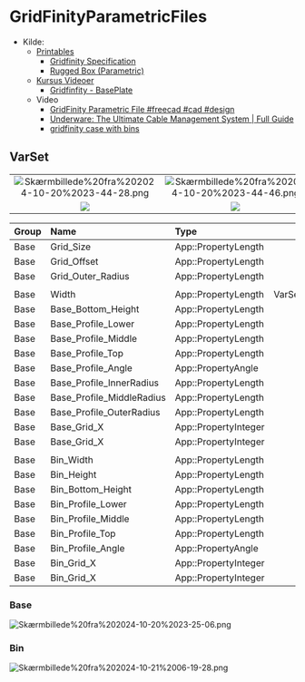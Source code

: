 # GridFinityParametricFiles

* Kilde:
  * [Printables]()
    * [Gridfinity Specification](https://www.printables.com/model/417152-gridfinity-specification "grizzie17")
    * [Rugged Box (Parametric)](https://www.printables.com/model/258431-rugged-box-parametric "Whity")
  * [Kursus Videoer](https://www.youtube.com/@sekt1953)
    * [Gridfinfity - BasePlate](https://youtu.be/zOC_qxB1Kig)
  * Video
    * [GridFinity Parametric File #freecad #cad #design](https://youtu.be/rAv9zGpiyvw "Adventures in creation")
    * [Underware: The Ultimate Cable Management System | Full Guide](https://youtu.be/0TT96b98YZY?list=PLFa9atYEuNhVEwJW1WDg2C_DJdGSHJGrQ "Hands On Katie")
    * [gridfinity case with bins](https://www.youtube.com/watch?v=hjQqcGHjv50 "Jason Brain")

## VarSet

|||
|:---:|:---:|
|![Skærmbillede%20fra%202024-10-20%2023-44-28.png](./Images/Skærmbillede%20fra%202024-10-20%2023-44-28.png)|![Skærmbillede%20fra%202024-10-20%2023-44-46.png](./Images/Skærmbillede%20fra%202024-10-20%2023-48-47.png)|
|![](./Images/Skærmbillede%20fra%202024-10-21%2006-26-39.png)|![](./Images/Skærmbillede%20fra%202024-10-21%2006-27-04.png)

|Group|Name|Type|Value|
|:---|:---|:---|---:|
|Base|Grid_Size|App::PropertyLength|42,00mm|
|Base|Grid_Offset|App::PropertyLength|0,50mm|
|Base|Grid_Outer_Radius|App::PropertyLength|4,00mm|
|||||
|Base|Width|App::PropertyLength|VarSet.Grid_Size|
|Base|Base_Bottom_Height|App::PropertyLength|3,00mm|
|Base|Base_Profile_Lower|App::PropertyLength|0,70mm|
|Base|Base_Profile_Middle|App::PropertyLength|1,80mm|
|Base|Base_Profile_Top|App::PropertyLength|2,15mm|
|Base|Base_Profile_Angle|App::PropertyAngle|45,00 deg|
|Base|Base_Profile_InnerRadius|App::PropertyLength|1,15mm|
|Base|Base_Profile_MiddleRadius|App::PropertyLength|1,85mm|
|Base|Base_Profile_OuterRadius|App::PropertyLength|4,00mm|
|Base|Base_Grid_X|App::PropertyInteger|3|
|Base|Base_Grid_X|App::PropertyInteger| 3|
|||||
|Base|Bin_Width|App::PropertyLength|42,00mm|
|Base|Bin_Height|App::PropertyLength|42,00mm|
|Base|Bin_Bottom_Height|App::PropertyLength|3,00mm|
|Base|Bin_Profile_Lower|App::PropertyLength|0,70mm|
|Base|Bin_Profile_Middle|App::PropertyLength|1,80mm|
|Base|Bin_Profile_Top|App::PropertyLength|2,15mm|
|Base|Bin_Profile_Angle|App::PropertyAngle|45,00 deg|
|Base|Bin_Grid_X|App::PropertyInteger|3|
|Base|Bin_Grid_X|App::PropertyInteger| 3|

### Base

![Skærmbillede%20fra%202024-10-20%2023-25-06.png](./Images/Skærmbillede%20fra%202024-10-20%2023-25-06.png)

### Bin

![Skærmbillede%20fra%202024-10-21%2006-19-28.png](./Images/Skærmbillede%20fra%202024-10-21%2006-19-28.png)